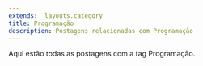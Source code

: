 ```yaml
---
extends: _layouts.category
title: Programação
description: Postagens relacionadas com Programação
---
```


Aqui estão todas as postagens com a tag Programação.
